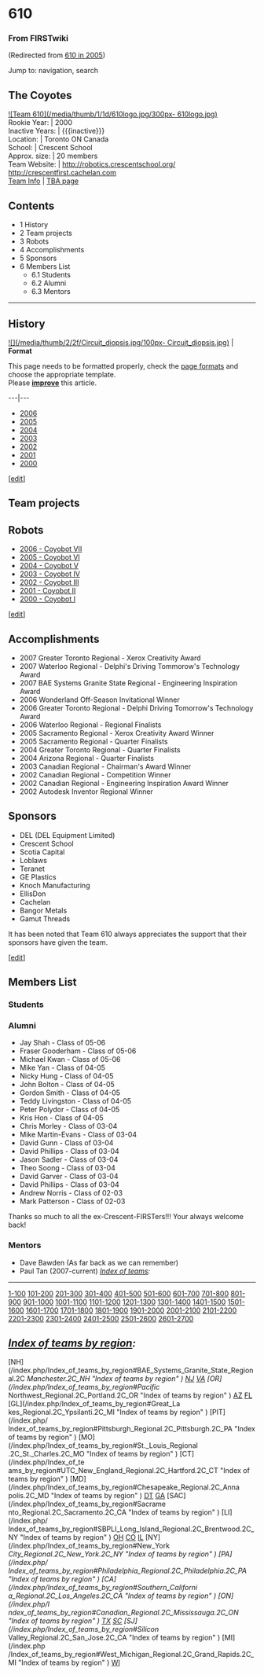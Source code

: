 # 610

### From FIRSTwiki

(Redirected from [610 in 2005](/index.php?title=610_in_2005&redirect=no "610
in 2005" ))

Jump to: navigation, search

The Coyotes  
---  
[![Team 610](/media/thumb/1/1d/610logo.jpg/300px-
610logo.jpg)](/index.php/Image:610logo.jpg "Team 610" )  
Rookie Year: | 2000  
Inactive Years: | {{{inactive}}}  
Location: | Toronto ON Canada  
School: | Crescent School  
Approx. size: | 20 members  
Team Website: | <http://robotics.crescentschool.org/>  
<http://crescentfirst.cachelan.com>  
[Team Info](https://my.usfirst.org/myarea/index.lasso?page=teaminfo&team=610
"https://my.usfirst.org/myarea/index.lasso?page=teaminfo&team=610" ) | [TBA
page](http://www.thebluealliance.net/tbatv/team.php?team=610
"http://www.thebluealliance.net/tbatv/team.php?team=610" )  
  
  

## Contents

  * 1 History
  * 2 Team projects
  * 3 Robots
  * 4 Accomplishments
  * 5 Sponsors
  * 6 Members List
    * 6.1 Students
    * 6.2 Alumni
    * 6.3 Mentors  
---  
  

## History

[![](/media/thumb/2/2f/Circuit_diopsis.jpg/100px-
Circuit_diopsis.jpg)](/index.php/Image:Circuit_diopsis.jpg "" ) |  **Format**  

This page needs to be formatted properly, check the [page
formats](/index.php/FIRSTwiki:Page_formats "FIRSTwiki:Page formats" ) and
choose the appropriate template.  
Please **[improve](http://www.firstwiki.net/index.php?title=610&action=edit
"http://www.firstwiki.net/index.php?title=610&action=edit" )** this article.  
  
---|---  
  
  * [2006](/index.php/610_in_2006 "610 in 2006" )
  * [2005](/index.php/610_in_2005 "610 in 2005" )
  * [2004](/index.php/610_in_2004 "610 in 2004" )
  * [2003](/index.php/610_in_2003 "610 in 2003" )
  * [2002](/index.php/610_in_2002 "610 in 2002" )
  * [2001](/index.php/610_in_2001 "610 in 2001" )
  * [2000](/index.php/610_in_2000 "610 in 2000" )

[[edit](/index.php?title=610&action=edit&section=2 "Edit section: Team
projects" )]

## Team projects


## Robots

  * [2006 - Coyobot VII](/index.php/610_in_2006 "610 in 2006" )
  * [2005 - Coyobot VI](/index.php/610_in_2005 "610 in 2005" )
  * [2004 - Coyobot V](/index.php/610_in_2004 "610 in 2004" )
  * [2003 - Coyobot IV](/index.php/610_in_2003 "610 in 2003" )
  * [2002 - Coyobot III](/index.php/610_in_2002 "610 in 2002" )
  * [2001 - Coyobot II](/index.php/610_in_2001 "610 in 2001" )
  * [2000 - Coyobot I](/index.php/610_in_2000 "610 in 2000" )

[[edit](/index.php?title=610&action=edit&section=4 "Edit section:
Accomplishments" )]

## Accomplishments

  * 2007 Greater Toronto Regional - Xerox Creativity Award 
  * 2007 Waterloo Regional - Delphi's Driving Tommorow's Technology Award 
  * 2007 BAE Systems Granite State Regional - Engineering Inspiration Award 
  * 2006 Wonderland Off-Season Invitational Winner 
  * 2006 Greater Toronto Regional - Delphi Driving Tomorrow's Technology Award 
  * 2006 Waterloo Regional - Regional Finalists 
  * 2005 Sacramento Regional - Xerox Creativity Award Winner 
  * 2005 Sacramento Regional - Quarter Finalists 
  * 2004 Greater Toronto Regional - Quarter Finalists 
  * 2004 Arizona Regional - Quarter Finalists 
  * 2003 Canadian Regional - Chairman's Award Winner 
  * 2002 Canadian Regional - Competition Winner 
  * 2002 Canadian Regional - Engineering Inspiration Award Winner 
  * 2002 Autodesk Inventor Regional Winner 


## Sponsors

  * DEL (DEL Equipment Limited) 
  * Crescent School 
  * Scotia Capital 
  * Loblaws 
  * Teranet 
  * GE Plastics 
  * Knoch Manufacturing 
  * EllisDon 
  * Cachelan 
  * Bangor Metals 
  * Gamut Threads 

  
It has been noted that Team 610 always appreciates the support that their
sponsors have given the team.

[[edit](/index.php?title=610&action=edit&section=6 "Edit section: Members
List" )]

## Members List


### Students


### Alumni

  * Jay Shah - Class of 05-06 
  * Fraser Gooderham - Class of 05-06 
  * Michael Kwan - Class of 05-06 
  * Mike Yan - Class of 04-05 
  * Nicky Hung - Class of 04-05 
  * John Bolton - Class of 04-05 
  * Gordon Smith - Class of 04-05 
  * Teddy Livingston - Class of 04-05 
  * Peter Polydor - Class of 04-05 
  * Kris Hon - Class of 04-05 
  * Chris Morley - Class of 03-04 
  * Mike Martin-Evans - Class of 03-04 
  * David Gunn - Class of 03-04 
  * David Phillips - Class of 03-04 
  * Jason Sadler - Class of 03-04 
  * Theo Soong - Class of 03-04 
  * David Garver - Class of 03-04 
  * David Phillips - Class of 03-04 
  * Andrew Norris - Class of 02-03 
  * Mark Patterson - Class of 02-03 

  
Thanks so much to all the ex-Crescent-FIRSTers!!! Your always welcome back!


### Mentors

  * Dave Bawden (As far back as we can remember) 
  * Paul Tan (2007-current) 
_[Index of teams](/index.php/Index_of_teams "Index of teams" ):_  
---  
  
[1-100](/index.php/Index_of_teams#1-100 "Index of teams" )
[101-200](/index.php/Index_of_teams#101-200 "Index of teams" )
[201-300](/index.php/Index_of_teams#201-300 "Index of teams" )
[301-400](/index.php/Index_of_teams#301-400 "Index of teams" )
[401-500](/index.php/Index_of_teams#401-500 "Index of teams" )
[501-600](/index.php/Index_of_teams#501-600 "Index of teams" )
[601-700](/index.php/Index_of_teams#601-700 "Index of teams" )
[701-800](/index.php/Index_of_teams#701-800 "Index of teams" )
[801-900](/index.php/Index_of_teams#801-900 "Index of teams" )
[901-1000](/index.php/Index_of_teams#901-1000 "Index of teams" )
[1001-1100](/index.php/Index_of_teams#1001-1100 "Index of teams" )
[1101-1200](/index.php/Index_of_teams#1101-1200 "Index of teams" )
[1201-1300](/index.php/Index_of_teams#1201-1300 "Index of teams" )
[1301-1400](/index.php/Index_of_teams#1301-1400 "Index of teams" )
[1401-1500](/index.php/Index_of_teams#1401-1500 "Index of teams" )
[1501-1600](/index.php/Index_of_teams#1501-1600 "Index of teams" )
[1601-1700](/index.php/Index_of_teams#1601-1700 "Index of teams" )
[1701-1800](/index.php/Index_of_teams#1701-1800 "Index of teams" )
[1801-1900](/index.php/Index_of_teams#1801-1900 "Index of teams" )
[1901-2000](/index.php/Index_of_teams#1901-2000 "Index of teams" )
[2001-2100](/index.php/Index_of_teams#2001-2100 "Index of teams" )
[2101-2200](/index.php/Index_of_teams#2101-2200 "Index of teams" )
[2201-2300](/index.php/Index_of_teams#2201-2300 "Index of teams" )
[2301-2400](/index.php/Index_of_teams#2301-2400 "Index of teams" )
[2401-2500](/index.php/Index_of_teams#2401-2500 "Index of teams" )
[2501-2600](/index.php/Index_of_teams#2501-2600 "Index of teams" )
[2601-2700](/index.php/Index_of_teams#2601-2700 "Index of teams" )  
  
_[Index of teams by region](/index.php/Index_of_teams_by_region "Index of
teams by region" ):_  
---  
  
[NH](/index.php/Index_of_teams_by_region#BAE_Systems_Granite_State_Regional.2C
_Manchester.2C_NH "Index of teams by region" )
[NJ](/index.php/Index_of_teams_by_region#New_Jersey_Regional.2C_Trenton.2C_NJ
"Index of teams by region" )
[VA](/index.php/Index_of_teams_by_region#NASA.2FVCU_Regional.2C_Richmond.2C_VA
"Index of teams by region" ) [OR](/index.php/Index_of_teams_by_region#Pacific_
Northwest_Regional.2C_Portland.2C_OR "Index of teams by region" )
[AZ](/index.php/Index_of_teams_by_region#Arizona_Regional.2C_Phoenix.2C_AZ
"Index of teams by region" )
[FL](/index.php/Index_of_teams_by_region#Florida_Regional.2C_Orlando.2C_FL
"Index of teams by region" ) [GL](/index.php/Index_of_teams_by_region#Great_La
kes_Regional.2C_Ypsilanti.2C_MI "Index of teams by region" ) [PIT](/index.php/
Index_of_teams_by_region#Pittsburgh_Regional.2C_Pittsburgh.2C_PA "Index of
teams by region" ) [MO](/index.php/Index_of_teams_by_region#St._Louis_Regional
.2C_St._Charles.2C_MO "Index of teams by region" ) [CT](/index.php/Index_of_te
ams_by_region#UTC_New_England_Regional.2C_Hartford.2C_CT "Index of teams by
region" ) [MD](/index.php/Index_of_teams_by_region#Chesapeake_Regional.2C_Anna
polis.2C_MD "Index of teams by region" )
[DT](/index.php/Index_of_teams_by_region#Detroit_Regional.2C_Detroit.2C_MI
"Index of teams by region" )
[GA](/index.php/Index_of_teams_by_region#Peachtree_Regional.2C_Duluth.2C_GA
"Index of teams by region" ) [SAC](/index.php/Index_of_teams_by_region#Sacrame
nto_Regional.2C_Sacramento.2C_CA "Index of teams by region" ) [LI](/index.php/
Index_of_teams_by_region#SBPLI_Long_Island_Regional.2C_Brentwood.2C_NY "Index
of teams by region" )
[OH](/index.php/Index_of_teams_by_region#Buckeye_Regional.2C_Cleveland.2C_OH
"Index of teams by region" )
[CO](/index.php/Index_of_teams_by_region#Colorado_Regional.2C_Denver.2C_CO
"Index of teams by region" )
[IL](/index.php/Index_of_teams_by_region#Midwest_Regional.2C_Evanston.2C_IL
"Index of teams by region" ) [NY](/index.php/Index_of_teams_by_region#New_York
_City_Regional.2C_New_York.2C_NY "Index of teams by region" ) [PA](/index.php/
Index_of_teams_by_region#Philadelphia_Regional.2C_Philadelphia.2C_PA "Index of
teams by region" ) [CA](/index.php/Index_of_teams_by_region#Southern_Californi
a_Regional.2C_Los_Angeles.2C_CA "Index of teams by region" ) [ON](/index.php/I
ndex_of_teams_by_region#Canadian_Regional.2C_Mississauga.2C_ON "Index of teams
by region" )
[TX](/index.php/Index_of_teams_by_region#Lone_Star_Regional.2C_Houston.2C_TX
"Index of teams by region" )
[SC](/index.php/Index_of_teams_by_region#Palmetto_Regional.2C_Columbia.2C_SC
"Index of teams by region" ) [SJ](/index.php/Index_of_teams_by_region#Silicon_
Valley_Regional.2C_San_Jose.2C_CA "Index of teams by region" ) [MI](/index.php
/Index_of_teams_by_region#West_Michigan_Regional.2C_Grand_Rapids.2C_MI "Index
of teams by region" )
[WI](/index.php/Index_of_teams_by_region#Wisconsin_Regional.2C_Milwaukee.2C_WI
"Index of teams by region" )  
  
